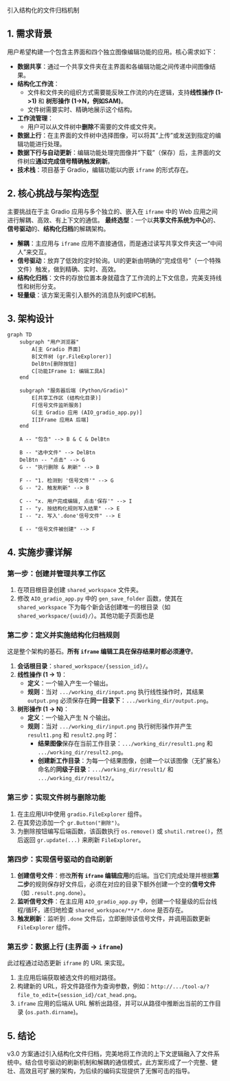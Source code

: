 
引入结构化的文件归档机制

## 1. 需求背景
用户希望构建一个包含主界面和四个独立图像编辑功能的应用。核心需求如下：

- **数据共享**：通过一个共享文件夹在主界面和各编辑功能之间传递中间图像结果。
- **结构化工作流**：
    - 文件和文件夹的组织方式需要能反映工作流的内在逻辑，支持**线性操作 (1->1)** 和 **树形操作 (1->N，例如SAM)**。
    - 文件树需要实时、精确地展示这个结构。
- **工作流管理**：
    - 用户可以从文件树中**删除**不需要的文件或文件夹。
- **数据上行**：在主界面的文件树中选择图像，可以将其“上传”或发送到指定的编辑功能进行处理。
- **数据下行与自动更新**：编辑功能处理完图像并“下载”（保存）后，主界面的文件树应**通过完成信号精确触发刷新**。
- **技术栈**：项目基于 Gradio，编辑功能以内嵌 `iframe` 的形式存在。

## 2. 核心挑战与架构选型
主要挑战在于主 Gradio 应用与多个独立的、嵌入在 `iframe` 中的 Web 应用之间进行解耦、高效、有上下文的通信。
**最终选型**：一个以**共享文件系统为中心**的、**信号驱动**的、**结构化归档**的解耦架构。
- **解耦**：主应用与 `iframe` 应用不直接通信，而是通过读写共享文件夹这一“中间人”来交互。
- **信号驱动**：放弃了低效的定时轮询。UI的更新由明确的“完成信号”（一个特殊文件）触发，做到精确、实时、高效。
- **结构化归档**：文件的存放位置本身就蕴含了工作流的上下文信息，完美支持线性和树形分支。
- **轻量级**：该方案无需引入额外的消息队列或IPC机制。

## 3. 架构设计
```mermaid
graph TD
    subgraph "用户浏览器"
        A[主 Gradio 界面]
        B[文件树 (gr.FileExplorer)]
        DelBtn[删除按钮]
        C[功能IFrame 1: 编辑工具A]
    end

    subgraph "服务器后端 (Python/Gradio)"
        E[共享工作区 (结构化目录)]
        F[信号文件监听服务]
        G[主 Gradio 应用 (AIO_gradio_app.py)]
        I[IFrame 应用A 后端]
    end

    A -- "包含" --> B & C & DelBtn

    B -- "选中文件" --> DelBtn
    DelBtn -- "点击" --> G
    G -- "执行删除 & 刷新" --> B

    F -- "1. 检测到 '信号文件'" --> G
    G -- "2. 触发刷新" --> B

    C -- "x. 用户完成编辑, 点击'保存'" --> I
    I -- "y. 按结构化规则写入结果" --> E
    I -- "z. 写入'.done'信号文件" --> E

    E -- "信号文件被创建" --> F
```

## 4. 实施步骤详解

### 第一步：创建并管理共享工作区
1.  在项目根目录创建 `shared_workspace` 文件夹。
2.  修改 `AIO_gradio_app.py` 中的 `gen_save_folder` 函数，使其在 `shared_workspace` 下为每个新会话创建唯一的根目录（如 `shared_workspace/{uuid}/`）。其他功能子页面也是

### 第二步：定义并实施结构化归档规则
这是整个架构的基石。**所有 `iframe` 编辑工具在保存结果时都必须遵守**。

1.  **会话根目录**：`shared_workspace/{session_id}/`。
2.  **线性操作 (1 -> 1)**：
    -   **定义**：一个输入产生一个输出。
    -   **规则**：当对 `.../working_dir/input.png` 执行线性操作时，其结果 `output.png` 必须保存在**同一目录下**：`.../working_dir/output.png`。
3.  **树形操作 (1 -> N)**：
    -   **定义**：一个输入产生 N 个输出。
    -   **规则**：当对 `.../working_dir/input.png` 执行树形操作并产生 `result1.png` 和 `result2.png` 时：
        -   **结果图像**保存在当前工作目录：`.../working_dir/result1.png` 和 `.../working_dir/result2.png`。
        -   **创建新工作目录**：为每一个结果图像，创建一个以该图像（无扩展名）命名的**同级子目录**：`.../working_dir/result1/` 和 `.../working_dir/result2/`。

### 第三步：实现文件树与删除功能
1.  在主应用UI中使用 `gradio.FileExplorer` 组件。
2.  在其旁边添加一个 `gr.Button("删除")`。
3.  为删除按钮编写后端函数，该函数执行 `os.remove()` 或 `shutil.rmtree()`，然后返回 `gr.update(...)` 来刷新 `FileExplorer`。

### 第四步：实现信号驱动的自动刷新
1.  **创建信号文件**：修改**所有 `iframe` 编辑应用**的后端。当它们完成处理并根据**第二步**的规则保存好文件后，必须在对应的目录下额外创建一个空的**信号文件**（如 `.result.png.done`）。
2.  **监听信号文件**：在主应用 `AIO_gradio_app.py` 中，创建一个轻量级的后台线程/循环，递归地检查 `shared_workspace/**/*.done` 是否存在。
3.  **触发刷新**：监听到 `.done` 文件后，立即删除该信号文件，并调用函数更新 `FileExplorer` 组件。

### 第五步：数据上行 (主界面 -> `iframe`)
此过程通过动态更新 `iframe` 的 URL 来实现。
1.  主应用后端获取被选文件的相对路径。
2.  构建新的 URL，将文件路径作为查询参数，例如：`http://.../tool-a/?file_to_edit={session_id}/cat_head.png`。
3.  `iframe` 应用的后端从 URL 解析出路径，并可以从路径中推断出当前的工作目录 (`os.path.dirname`)。

## 5. 结论

v3.0 方案通过引入结构化文件归档，完美地将工作流的上下文逻辑融入了文件系统中。结合信号驱动的刷新机制和解耦的通信模式，此方案形成了一个完整、健壮、高效且可扩展的架构，为后续的编码实现提供了无懈可击的指导。